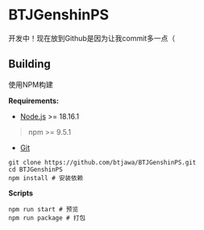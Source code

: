 # BTJGenshinPS

开发中！现在放到Github是因为让我commit多一点（

## Building

使用NPM构建

**Requirements:**

 - [Node.js](https://registry.npmmirror.com/binary.html?path=node/v18.16.1/) >= 18.16.1
 > npm >= 9.5.1
 - [Git](https://git-scm.com/downloads)

```shell
git clone https://github.com/btjawa/BTJGenshinPS.git
cd BTJGenshinPS
npm install # 安装依赖
```

**Scripts**

```shell
npm run start # 预览
npm run package # 打包
```